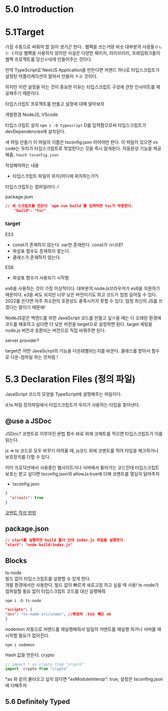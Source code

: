 
# 5.0 Introduction
# 5.1Target
가끔 수동으로 써줘야 할 일이 생기곤 한다..
웹팩을 쓰는거랑 비슷
대부분의 사람들ㅇㄴㄷ ㅓ이상 웹팩을 사용하지 않지만 
사실은 다양한 패키지, 라이브러리, 프레임워크들이 웹팩 프로젝트를 당신ㅇ네게 만들어주는 것이다.

만약 TypeScript로 NextJS Application을 만든다면
커맨드 하나로 타입스크립트가 설정된 어플리케이션이 알아서 만들어 ㅈㄹ 것이다.


하지만 이런 설정을 아는 것이 중요한 이유는
타입스크립트 구성에 관한 인사이트를 제공해주기 때문이다.

타입스크립트 프로젝트를 만들고 설정에 대해 알아보자

개발환경
NodeJS, VScode

타입스크립트 설치
`npm i -D typescript`
D를 입력함으로써 타입스크립트가 devDependencies에 설치된다.

새 파일 만들기
이 파일의 이름은 tsconfig.json 이어야만 한다.
이 파일이 있으면 vs code는 우리가 타입스크립트로 작업한다는 것을 즉시 알게된다.
자동완성 기능을 제공해줌.
`touch tsconfig.json`

작성해야하는 내용
- 타입스크립트 파일의 위치(어디에 위치하는가?)

타입스크립트는 컴파일러다..!

package.json
```json
// 새 스크립트를 만든다 `npm run build`를 입력하면 tsc가 작동한다. 
    "build": "tsc" 
```

### target
ES3 
- const가 존재하지 않는다. var만 존재한다.
const가 ㅁ너데?
- 화살표 함수도 존재하지 앟는다.
- 클래스가 존재하지 않는다. 

ES6
- 화살표 함수가 사용되기 시작함


es6을 사용하는 것이 가장 이상적이다.
대부분의 nodeJs브라우저가 es6을 지원하기 때문이다.
e3을 써도 되지만 너무 낮은 버전이기도 하고 코드가 엄청 길어질 수 있다.
2022를 쓴다면 아주 최소한의 호환성도 충족시키지 못할 수 있다. 엄청 최신의 JS를 쓰겠다는 말이기 때문에!

NodeJS같은 백앤드를 위한 JavaScript 코드를 만들고 싶ㅇ을 때는
더 오래된 환경에 코드를 배포하고 싶다면 더 낮은 버전을 target으로 설정하면 된다.
target 세팅을 node.js 버전과 호환되는 버전으로 직접 바꿔주면 된다.

server provider?

target은 어떤 JavaScirpt의 기능을 다운레벨되는지를 바꾼다. 
클래스를 받아서 함수로 다운-컴파일 하는 것처럼 !


# 5.3 Declaration Files (정의 파일)
JavaScript 코드의 모양을 TypeScript에 설명해주는 파일이다. 


d.ts 파일
정의파일에서 타입스크립트가 우리가 사용하는 타입을 찾아낸다. 


## @use a JSDoc
JSDoc?
코멘트로 이루어진 문법
함수 바로 위에 코메트를 적으면 타입스크립트가 이를 읽는다.

js => ts 코드로 모두 바꾸기 어려울 때, js코드 위에 코멘트를 적어 
타입을 체크하거나 보호장치를 더할 수 있다.

이미 프로덕션에서 사용중인 웹사이트거나 서버에서 돌아가는 코드인데
타입스크립트 보호는 받고 싶다면 
tsconfig.json의 allowJs:true에 더해 코멘트를 열심히 달아주자
- tsconfig.json
```json
{
  "allowJs": true
}
```
[코멘트 작성 방법](https://jsdoc.app/)

## package.json
```json
// start를 실행하면 build 폴더 안의 index.js 파일을 실행한다.
"start": "node build/index.js" 
```


## Blocks
ts-node  
빌드 없이 타입스크립트를 실행할 수 있게 한다.   
개발 환경에서만 사용한다. 빌드 없이 빠르게 새로고침 하고 싶을 때 사용!
ts-node가 컴파일할 필요 없이 타입스크립트 코드를 대신 실행해줘
```shell
npm i -D ts-node
```

```json
"scripts": {
"dev": "ts-node src/index", //확장자 .ts는 빼도 ok
}
```

nodemon
자동으로 커맨드를 재실행해줘서 일일히 커맨트를 
재실행 하거나 서버를 재시작할 필요가 없어진다.

```shell
npm i nodemon
```

Hash 값을 만든다.
crypto
```typescript
// import * as crypto from "crypto"
import  crypto from "crypto"
```
*as 와 같이 불러오고 싶지 않다면
"esModuleInterop": true,
설정은 tsconfing.json에 더해주자


## 5.6 Definitely Typed